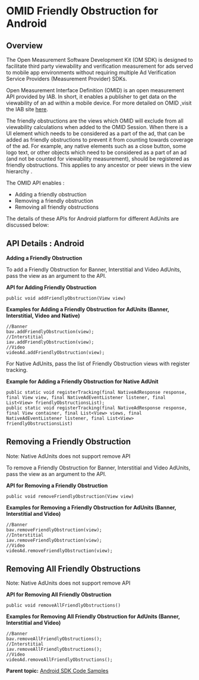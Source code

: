 # OMID Friendly Obstruction for Android

<div class="body">

<div class="section">

## Overview

The Open Measurement Software Development Kit (OM SDK) is designed to
facilitate third party viewability and verification measurement for ads
served to mobile app environments without requiring multiple Ad
Verification Service Providers (Measurement Provider) SDKs.

Open Measurement Interface Definition (OMID) is an open measurement API
provided by IAB. In short, it enables a publisher to get data on the
viewability of an ad within a mobile device. For more detailed on OMID
,visit the IAB site
<a href="https://iabtechlab.com/standards/open-measurement-sdk/"
class="xref" target="_blank">here</a>. 

The friendly obstructions are the views which OMID will exclude from all
viewability calculations when added to the OMID Session. When there is a
UI element which needs to be considered as a part of the ad, that can be
added as friendly obstructions to prevent it from counting towards
coverage of the ad. For example, any native elements such as a close
button, some logo text, or other objects which need to be considered as
a part of an ad (and not be counted for viewability measurement), should
be registered as friendly obstructions. This applies to any ancestor or
peer views in the view hierarchy .

The OMID API enables :

- Adding a friendly obstruction
- Removing a friendly obstruction
- Removing all friendly obstructions

The details of these APIs for Android platform for different AdUnits are
discussed below:

</div>

<div class="section">

## API Details : Android

**Adding a Friendly Obstruction**

To add a Friendly Obstruction for Banner, Interstitial and Video
AdUnits, pass the view as an argument to the API. 

**API for Adding Friendly Obstruction**

``` pre
public void addFriendlyObstruction(View view)
```

**Examples for Adding a Friendly Obstruction for AdUnits (Banner,
Interstitial, Video and Native)**

``` pre
//Banner
bav.addFriendlyObstruction(view);
//Interstitial
iav.addFriendlyObstruction(view);
//Video
videoAd.addFriendlyObstruction(view);
```

For Native AdUnits, pass the list of Friendly Obstruction views with
register tracking.

**Example for Adding a Friendly Obstruction for Native AdUnit**

``` pre
public static void registerTracking(final NativeAdResponse response, final View view, final NativeAdEventListener listener, final List<View> friendlyObstructionsList);
public static void registerTracking(final NativeAdResponse response, final View container, final List<View> views, final NativeAdEventListener listener, final List<View> friendlyObstructionsList)
```

</div>

<div class="section">

## Removing a Friendly Obstruction

<div class="note">

<span class="notetitle">Note:</span> Native AdUnits does not support
remove API

</div>

To remove a Friendly Obstruction for Banner, Interstitial and Video
AdUnits, pass the view as an argument to the API.  

**API for Removing a Friendly Obstruction**

``` pre
public void removeFriendlyObstruction(View view)
```

**Examples for Removing a Friendly Obstruction for AdUnits (Banner,
Interstitial and Video)**

``` pre
//Banner
bav.removeFriendlyObstruction(view);
//Interstitial
iav.removeFriendlyObstruction(view);
//Video
videoAd.removeFriendlyObstruction(view);
```

</div>

<div class="section">

## Removing All Friendly Obstructions

<div class="note">

<span class="notetitle">Note:</span> Native AdUnits does not support
remove API

</div>

**API for Removing All Friendly Obstruction**

``` pre
public void removeAllFriendlyObstructions()
```

**Examples for Removing All Friendly Obstruction for AdUnits (Banner,
Interstitial and Video)**

``` pre
//Banner
bav.removeAllFriendlyObstructions();
//Interstitial
iav.removeAllFriendlyObstructions();
//Video
videoAd.removeAllFriendlyObstructions();
```

</div>

</div>

<div class="related-links">

<div class="familylinks">

<div class="parentlink">

**Parent topic:**
<a href="android-sdk-code-samples.html" class="link">Android SDK Code
Samples</a>

</div>

</div>

</div>
